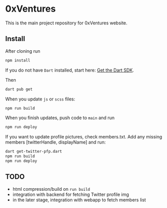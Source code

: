 # 0xVentures

This is the main project repository for 0xVentures website.

## Install

After cloning run

```bash
npm install
```

If you do not have `Dart` installed, start here: [Get the Dart SDK](https://dart.dev/get-dart).

Then

```bash
dart pub get
```

When you update `js` or `scss` files:

```bash
npm run build
```

When you finish updates, push code to `main` and run

```bash
npm run deploy
```

If you want to update profile pictures, check members.txt. Add any missing members [twitterHandle, displayName] and run:

```bash
dart get-twitter-pfp.dart
npm run build
npm run deploy
```

## TODO

- html compression/build on `run build`
- integration with backend for fetching Twitter profile img
- in the later stage, integration with webapp to fetch members list
